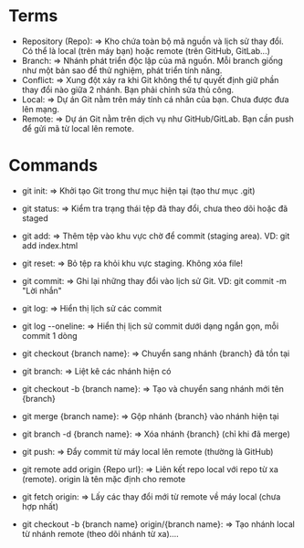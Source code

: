 # Terms

- Repository (Repo):
 => Kho chứa toàn bộ mã nguồn và lịch sử thay đổi. Có thể là local (trên máy bạn) hoặc remote (trên GitHub, GitLab...)                                            
- Branch:
 =>	Nhánh phát triển độc lập của mã nguồn. Mỗi branch giống như một bản sao để thử nghiệm, phát triển tính năng.
- Conflict:
 => Xung đột xảy ra khi Git không thể tự quyết định giữ phần thay đổi nào giữa 2 nhánh. Bạn phải chỉnh sửa thủ công.
- Local:
 => Dự án Git nằm trên máy tính cá nhân của bạn. Chưa được đưa lên mạng.
- Remote:
 => Dự án Git nằm trên dịch vụ như GitHub/GitLab. Bạn cần push để gửi mã từ local lên remote.

# Commands

- git init:
=> Khởi tạo Git trong thư mục hiện tại (tạo thư mục .git)

- git status:
=> 	Kiểm tra trạng thái tệp đã thay đổi, chưa theo dõi hoặc đã staged

- git add:
=> Thêm tệp vào khu vực chờ để commit (staging area). VD: git add index.html

- git reset:
=> Bỏ tệp ra khỏi khu vực staging. Không xóa file!

- git commit:
=> Ghi lại những thay đổi vào lịch sử Git. VD: git commit -m "Lời nhắn"

- git log:
=> Hiển thị lịch sử các commit

- git log --oneline:
=> Hiển thị lịch sử commit dưới dạng ngắn gọn, mỗi commit 1 dòng

- git checkout {branch name}:
=> Chuyển sang nhánh {branch} đã tồn tại

- git branch:
=> Liệt kê các nhánh hiện có

- git checkout -b {branch name}:
=> Tạo và chuyển sang nhánh mới tên {branch}

- git merge {branch name}:
=> Gộp nhánh {branch} vào nhánh hiện tại

- git branch -d {branch name}:
=> Xóa nhánh {branch} (chỉ khi đã merge)

- git push:
=> Đẩy commit từ máy local lên remote (thường là GitHub)

- git remote add origin {Repo url}:
=> Liên kết repo local với repo từ xa (remote). origin là tên mặc định cho remote

- git fetch origin:
=> Lấy các thay đổi mới từ remote về máy local (chưa hợp nhất)

- git checkout -b {branch name} origin/{branch name}:
=> Tạo nhánh local từ nhánh remote (theo dõi nhánh từ xa)....
